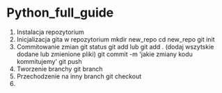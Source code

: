 # Python_full_guide

1. Instalacja repozytorium
2. Inicjalizacja gita w repozytorium
mkdir new_repo
cd new_repo
git init
3. Commitowanie zmian
git status
git add <file> lub git add . (dodaj wszytskie dodane lub zmienione pliki)
git commit -m 'jakie zmiany kodu kommitujemy'
git push
4. Tworzenie branchy
git branch <nazwa brancha>
5. Przechodzenie na inny branch
git checkout <nazwa brancha>
6. 